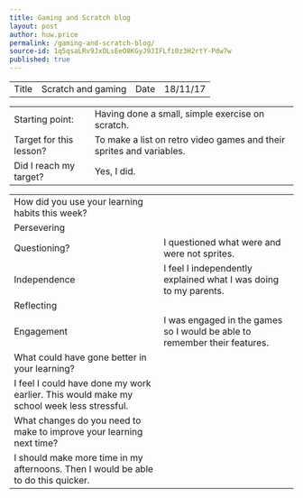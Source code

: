 ```yaml
---
title: Gaming and Scratch blog
layout: post
author: huw.price
permalink: /gaming-and-scratch-blog/
source-id: 1q5qsaLRv9JxOLsEeO8KGyJ9JIFLfi0z3H2rtY-Pdw7w
published: true
---
```

<table>
  <tr>
    <td>Title</td>
    <td>Scratch and gaming</td>
    <td>Date</td>
    <td>18/11/17</td>
  </tr>
</table>


<table>
  <tr>
    <td>Starting point:</td>
    <td>Having done a small, simple exercise on scratch.</td>
  </tr>
  <tr>
    <td>Target for this lesson?</td>
    <td>To make a list on retro video games and their sprites and variables.</td>
  </tr>
  <tr>
    <td>Did I reach my target? </td>
    <td>Yes, I did.</td>
  </tr>
</table>


<table>
  <tr>
    <td>How did you use your learning habits this week?</td>
    <td></td>
  </tr>
  <tr>
    <td>Persevering</td>
    <td></td>
  </tr>
  <tr>
    <td>Questioning?</td>
    <td>I questioned what were and were not sprites.</td>
  </tr>
  <tr>
    <td>Independence</td>
    <td>I feel I independently explained what I was doing to my parents.</td>
  </tr>
  <tr>
    <td>Reflecting</td>
    <td></td>
  </tr>
  <tr>
    <td>Engagement</td>
    <td>I was engaged in the games so I would be able to remember their features.</td>
  </tr>
  <tr>
    <td>What could have gone better in your learning?</td>
    <td></td>
  </tr>
  <tr>
    <td>I feel I could have done my work earlier. This would make my school week less stressful.</td>
    <td></td>
  </tr>
  <tr>
    <td>What changes do you need to make to improve your learning next time?</td>
    <td></td>
  </tr>
  <tr>
    <td>I should make more time in my afternoons. Then I would be able to do this quicker.</td>
    <td></td>
  </tr>
</table>


